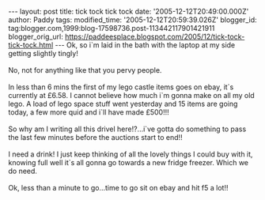 \-\-- layout: post title: tick tock tick tock date:
\'2005-12-12T20:49:00.000Z\' author: Paddy tags: modified\_time:
\'2005-12-12T20:59:39.026Z\' blogger\_id:
tag:blogger.com,1999:blog-17598736.post-113442117901421911
blogger\_orig\_url:
https://paddeesplace.blogspot.com/2005/12/tick-tock-tick-tock.html \-\--
Ok, so i\`m laid in the bath with the laptop at my side getting slightly
tingly!\
\
No, not for anything like that you pervy people.\
\
In less than 6 mins the first of my lego castle items goes on ebay,
it\`s currently at £6.58. I cannot believe how much i\`m gonna make on
all my old lego. A load of lego space stuff went yesterday and 15 items
are going today, a few more quid and i\`ll have made £500!!!\
\
So why am I writing all this drivel here!?\...i\`ve gotta do something
to pass the last few minutes before the auctions start to end!!\
\
I need a drink! I just keep thinking of all the lovely things I could
buy with it, knowing full well it\`s all gonna go towards a new fridge
freezer. Which we do need.\
\
Ok, less than a minute to go\...time to go sit on ebay and hit f5 a
lot!!
